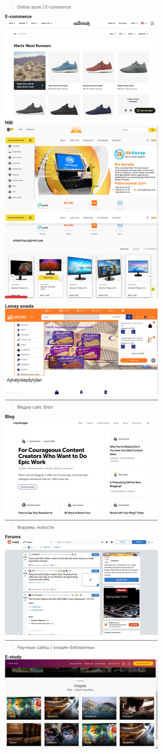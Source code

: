 > Online store | E-commerce

**E-commerce**
![E-commerce](./examples/ecommerce.jpg)


**Hilli**
![Hilli](./examples/hilli1.png)
![Hilli](./examples/hilli2.png)


**Lomay sowda**
![Lomay sowda](./examples/ls-ecommerce.png)

---

> Медиа сайт, Блог

**Blog**
![Blog](./examples/blog.jpg)

---

> Форумы, новости

**Forums**
![Forums](./examples/forum.jpg)

---

> Научные сайты | онлайн-библиотеки

**E-study**
![E-study](./examples/estudy.png) 